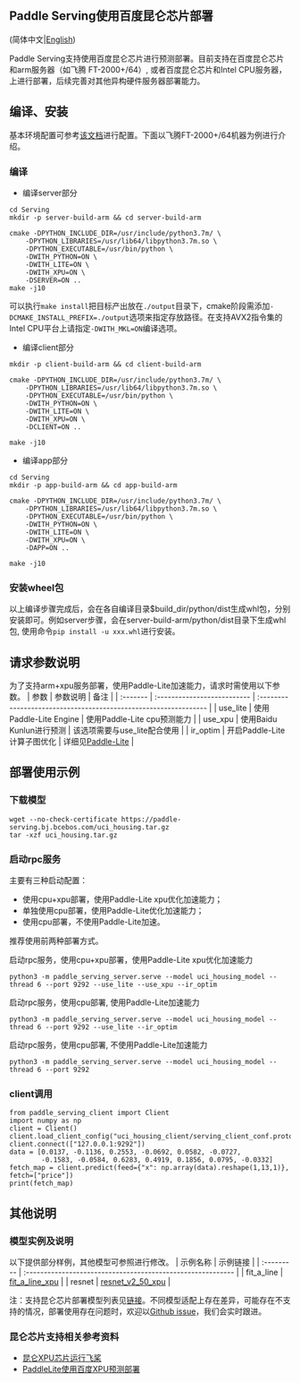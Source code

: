 ## Paddle Serving使用百度昆仑芯片部署
(简体中文|[English](./Run_On_XPU_EN.md))

Paddle Serving支持使用百度昆仑芯片进行预测部署。目前支持在百度昆仑芯片和arm服务器（如飞腾 FT-2000+/64）, 或者百度昆仑芯片和Intel CPU服务器，上进行部署，后续完善对其他异构硬件服务器部署能力。

## 编译、安装
基本环境配置可参考[该文档](Compile_CN.md)进行配置。下面以飞腾FT-2000+/64机器为例进行介绍。
### 编译
* 编译server部分
```
cd Serving
mkdir -p server-build-arm && cd server-build-arm

cmake -DPYTHON_INCLUDE_DIR=/usr/include/python3.7m/ \
    -DPYTHON_LIBRARIES=/usr/lib64/libpython3.7m.so \
    -DPYTHON_EXECUTABLE=/usr/bin/python \
    -DWITH_PYTHON=ON \
    -DWITH_LITE=ON \
    -DWITH_XPU=ON \
    -DSERVER=ON ..
make -j10
```
可以执行`make install`把目标产出放在`./output`目录下，cmake阶段需添加`-DCMAKE_INSTALL_PREFIX=./output`选项来指定存放路径。在支持AVX2指令集的Intel CPU平台上请指定```-DWITH_MKL=ON```编译选项。
* 编译client部分
```
mkdir -p client-build-arm && cd client-build-arm

cmake -DPYTHON_INCLUDE_DIR=/usr/include/python3.7m/ \
    -DPYTHON_LIBRARIES=/usr/lib64/libpython3.7m.so \
    -DPYTHON_EXECUTABLE=/usr/bin/python \
    -DWITH_PYTHON=ON \
    -DWITH_LITE=ON \
    -DWITH_XPU=ON \
    -DCLIENT=ON ..

make -j10
```
* 编译app部分
```
cd Serving 
mkdir -p app-build-arm && cd app-build-arm

cmake -DPYTHON_INCLUDE_DIR=/usr/include/python3.7m/ \
    -DPYTHON_LIBRARIES=/usr/lib64/libpython3.7m.so \
    -DPYTHON_EXECUTABLE=/usr/bin/python \
    -DWITH_PYTHON=ON \
    -DWITH_LITE=ON \
    -DWITH_XPU=ON \
    -DAPP=ON ..

make -j10
```
### 安装wheel包
以上编译步骤完成后，会在各自编译目录$build_dir/python/dist生成whl包，分别安装即可。例如server步骤，会在server-build-arm/python/dist目录下生成whl包, 使用命令```pip install -u xxx.whl```进行安装。

## 请求参数说明
为了支持arm+xpu服务部署，使用Paddle-Lite加速能力，请求时需使用以下参数。
| 参数     | 参数说明                    | 备注                                                             |
| :------- | :-------------------------- | :--------------------------------------------------------------- |
| use_lite | 使用Paddle-Lite Engine      | 使用Paddle-Lite cpu预测能力                                      |
| use_xpu  | 使用Baidu Kunlun进行预测    | 该选项需要与use_lite配合使用                                     |
| ir_optim | 开启Paddle-Lite计算子图优化 | 详细见[Paddle-Lite](https://github.com/PaddlePaddle/Paddle-Lite) |
## 部署使用示例
### 下载模型
```
wget --no-check-certificate https://paddle-serving.bj.bcebos.com/uci_housing.tar.gz
tar -xzf uci_housing.tar.gz
```
### 启动rpc服务
主要有三种启动配置：
* 使用cpu+xpu部署，使用Paddle-Lite xpu优化加速能力；
* 单独使用cpu部署，使用Paddle-Lite优化加速能力；
* 使用cpu部署，不使用Paddle-Lite加速。
    
推荐使用前两种部署方式。

启动rpc服务，使用cpu+xpu部署，使用Paddle-Lite xpu优化加速能力
```
python3 -m paddle_serving_server.serve --model uci_housing_model --thread 6 --port 9292 --use_lite --use_xpu --ir_optim
```
启动rpc服务，使用cpu部署, 使用Paddle-Lite加速能力
```
python3 -m paddle_serving_server.serve --model uci_housing_model --thread 6 --port 9292 --use_lite --ir_optim
```
启动rpc服务，使用cpu部署, 不使用Paddle-Lite加速能力
```
python3 -m paddle_serving_server.serve --model uci_housing_model --thread 6 --port 9292
```
### client调用
```
from paddle_serving_client import Client
import numpy as np
client = Client()
client.load_client_config("uci_housing_client/serving_client_conf.prototxt")
client.connect(["127.0.0.1:9292"])
data = [0.0137, -0.1136, 0.2553, -0.0692, 0.0582, -0.0727,
        -0.1583, -0.0584, 0.6283, 0.4919, 0.1856, 0.0795, -0.0332]
fetch_map = client.predict(feed={"x": np.array(data).reshape(1,13,1)}, fetch=["price"])
print(fetch_map)
```
## 其他说明

### 模型实例及说明
以下提供部分样例，其他模型可参照进行修改。
| 示例名称   | 示例链接                                                    |
| :--------- | :---------------------------------------------------------- |
| fit_a_line | [fit_a_line_xpu](../examples/C++/xpu/resnet_v2_50_xpu)     |
| resnet     | [resnet_v2_50_xpu](../examples/C++/xpu/resnet_v2_50_xpu) |

注：支持昆仑芯片部署模型列表见[链接](https://paddlelite.paddlepaddle.org.cn/introduction/support_model_list.html)。不同模型适配上存在差异，可能存在不支持的情况，部署使用存在问题时，欢迎以[Github issue](https://github.com/PaddlePaddle/Serving/issues)，我们会实时跟进。

### 昆仑芯片支持相关参考资料
* [昆仑XPU芯片运行飞桨](https://www.paddlepaddle.org.cn/documentation/docs/zh/develop/guides/xpu_docs/index_cn.html)
* [PaddleLite使用百度XPU预测部署](https://paddlelite.paddlepaddle.org.cn/demo_guides/baidu_xpu.html)
